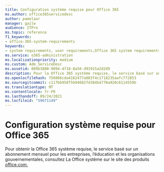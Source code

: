 ```yaml
---
title: Configuration système requise pour Office 365
ms.author: office365servicedesc
author: pamelaar
manager: gailw
audience: ITPro
ms.topic: reference
f1_keywords:
- office-365-system-requirements
keywords:
- system requirements, user requirements,Office 365 system requirements
ms.service: o365-administration
ms.localizationpriority: medium
ms.custom: Adm_ServiceDesc
ms.assetid: 089b3880-9094-4f18-8a56-d91915a2d2d9
description: Pour la Office 365 système requise, le service basé sur un abonnement mensuel pour les entreprises, l’éducation et les organisations gouvernementales, consultez La Office système requise sur le site des produits office.com.
ms.openlocfilehash: f56066cda4162477a083f4c1718235aafc772853
ms.sourcegitcommit: c117bb958f5b94682fd384b4770a920c6114559b
ms.translationtype: MT
ms.contentlocale: fr-FR
ms.lasthandoff: 09/24/2021
ms.locfileid: "59671149"
---
```

# <a name="office-365-system-requirements"></a>Configuration système requise pour Office 365

Pour obtenir la Office 365 système requise, le service basé sur un abonnement [](https://go.microsoft.com/fwlink/?LinkID=626095&amp;clcid=0x409) mensuel pour les entreprises, l’éducation et les organisations gouvernementales, consultez La Office système sur le site des produits [office.com.](https://go.microsoft.com/fwlink/?LinkID=509817&amp;clcid=0x409) 
  

